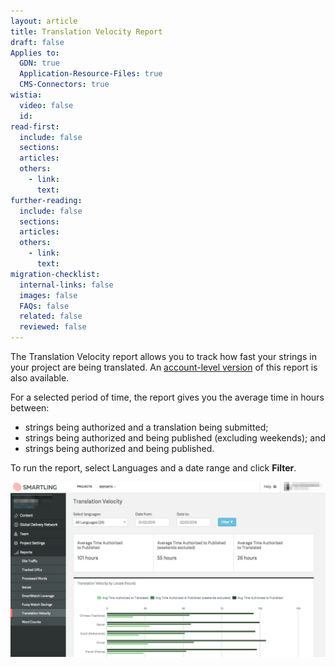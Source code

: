 ```yaml
---
layout: article
title: Translation Velocity Report
draft: false
Applies to:
  GDN: true
  Application-Resource-Files: true
  CMS-Connectors: true
wistia:
  video: false
  id:
read-first:
  include: false
  sections:
  articles:
  others:
    - link:
      text:
further-reading:
  include: false
  sections:
  articles:
  others:
    - link:
      text:
migration-checklist:
  internal-links: false
  images: false
  FAQs: false
  related: false
  reviewed: false
---
```



The Translation Velocity report allows you to track how fast your strings in your project are being translated. An [account-level version](/hc/en-us/articles/216811267) of this report is also available.

For a selected period of time, the report gives you the average time in hours between:

* strings being authorized and a translation being submitted;
* strings being authorized and being published (excluding weekends); and
* strings being authorized and being published.


To run the report, select Languages and a date range and click **Filter**.

![](/uploads/versions/download-10---x----1269-704x---.png)

&nbsp;